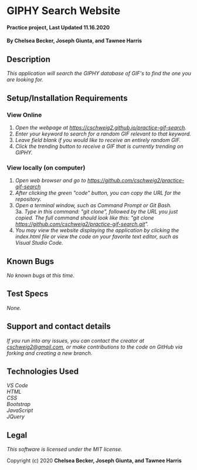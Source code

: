 # GIPHY Search Website

#### Practice project, Last Updated 11.16.2020

#### **By Chelsea Becker, Joseph Giunta, and Tawnee Harris**

## Description

_This application will search the GIPHY database of GIF's to find the one you are looking for._

## Setup/Installation Requirements
### View Online
1. _Open the webpage at https://cschweig2.github.io/practice-gif-search._
2. _Enter your keyword to search for a random GIF relevant to that keyword._
3. _Leave field blank if you would like to receive an entirely random GIF._
4. _Click the trending button to receive a GIF that is currently trending on GIPHY._

### View locally (on computer)
1. _Open web browser and go to https://github.com/cschweig2/practice-gif-search_
2. _After clicking the green "code" button, you can copy the URL for the repository._
3. _Open a terminal window, such as Command Prompt or Git Bash._<br>
  3a. _Type in this command: "git clone", followed by the URL you just copied. The full command should look like this: "git clone https://github.com/cschweig2/practice-gif-search.git"._
4. _You may view the website displaying the application by clicking the index.html file or view the code on your favorite text editor, such as Visual Studio Code._

## Known Bugs

_No known bugs at this time._

## Test Specs

_None._

## Support and contact details

_If you run into any issues, you can contact the creator at cschweig2@gmail.com, or make contributions to the code on GitHub via forking and creating a new branch._

## Technologies Used

_VS Code_ <br />
_HTML_ <br />
_CSS_ <br />
_Bootstrap_ <br />
_JavaScript_ <br />
_JQuery_

## Legal

*This software is licensed under the MIT license.*

Copyright (c) 2020 **Chelsea Becker, Joseph Giunta, and Tawnee Harris**